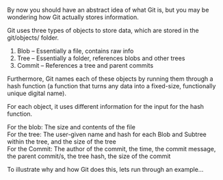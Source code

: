 By now you should have an abstract idea of what Git is, but you may be wondering how Git actually stores information.

Git uses three types of objects to store data, which are stored in the git/objects/ folder.

1. Blob – Essentially a file, contains raw info
2. Tree – Essentially a folder, references blobs and other trees
3. Commit – References a tree and parent commits 

Furthermore, Git names each of these objects by running them through a hash function (a function that turns any data into a fixed-size, functionally unique digital name).

For each object, it uses different information for the input for the hash function.

For the blob: The size and contents of the file</br>For the tree: The user-given name and hash for each Blob and Subtree within the tree, and the size of the tree</br>For the Commit: The author of the commit, the time, the commit message, the parent commit/s, the tree hash, the size of the commit

To illustrate why and how Git does this, lets run through an example...
